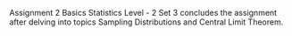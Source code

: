 Assignment 2
Basics Statistics Level - 2
Set 3 concludes the assignment after delving into topics Sampling Distributions and Central Limit Theorem.